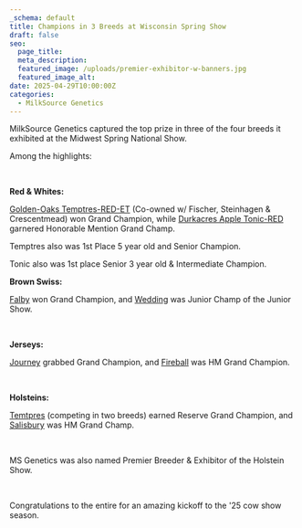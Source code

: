 ```yaml
---
_schema: default
title: Champions in 3 Breeds at Wisconsin Spring Show
draft: false
seo:
  page_title:
  meta_description:
  featured_image: /uploads/premier-exhibitor-w-banners.jpg
  featured_image_alt:
date: 2025-04-29T10:00:00Z
categories:
  - MilkSource Genetics
---
```

MilkSource Genetics captured the top prize in three of the four breeds it exhibited at the Midwest Spring National Show.

Among the highlights:

&nbsp;

**Red & Whites:**

<u>Golden-Oaks Temptres-RED-ET</u>&nbsp;(Co-owned w/ Fischer, Steinhagen & Crescentmead) won Grand Champion, while <u>Durkacres Apple Tonic-RED</u> garnered Honorable Mention Grand Champ.

Temptres also was&nbsp;1st Place 5 year old and Senior Champion.

Tonic also was&nbsp;1st place Senior 3 year old & Intermediate Champion.

**Brown Swiss:**

<u>Falby</u> won Grand Champion, and <u>Wedding</u> was Junior Champ of the Junior Show.

&nbsp;

**Jerseys:**

<u>Journey</u> grabbed Grand Champion, and <u>Fireball</u> was HM Grand Champion.

&nbsp;

**Holsteins:**

<u>Temtpres</u> (competing in two breeds) earned Reserve Grand Champion, and <u>Salisbury</u> was HM Grand Champ.

&nbsp;

MS Genetics was also named Premier Breeder & Exhibitor of the Holstein Show.

&nbsp;

Congratulations to the entire for an amazing kickoff to the '25 cow show season.